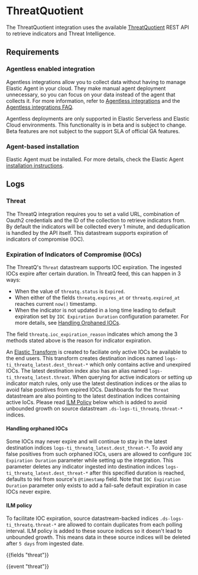 # ThreatQuotient

The ThreatQuotient integration uses the available [ThreatQuotient](https://www.threatq.com/integrations/) REST API to retrieve indicators and Threat Intelligence.

## Requirements

### Agentless enabled integration

Agentless integrations allow you to collect data without having to manage Elastic Agent in your cloud. They make manual agent deployment unnecessary, so you can focus on your data instead of the agent that collects it. For more information, refer to [Agentless integrations](https://www.elastic.co/guide/en/serverless/current/security-agentless-integrations.html) and the [Agentless integrations FAQ](https://www.elastic.co/guide/en/serverless/current/agentless-integration-troubleshooting.html).

Agentless deployments are only supported in Elastic Serverless and Elastic Cloud environments. This functionality is in beta and is subject to change. Beta features are not subject to the support SLA of official GA features.

### Agent-based installation

Elastic Agent must be installed. For more details, check the Elastic Agent [installation instructions](docs-content://reference/fleet/install-elastic-agents.md).

## Logs

### Threat

The ThreatQ integration requires you to set a valid URL, combination of Oauth2 credentials and the ID of the collection to retrieve
indicators from.
By default the indicators will be collected every 1 minute, and deduplication is handled by the API itself. This datastream supports expiration of indicators of compromise (IOC).

### Expiration of Indicators of Compromise (IOCs)

The ThreatQ's `Threat` datastream supports IOC expiration. The ingested IOCs expire after certain duration. In ThreatQ feed, this can happen in 3 ways: 
- When the value of `threatq.status` is `Expired`.
- When either of the fields `threatq.expires_at` or `threatq.expired_at` reaches current `now()` timestamp.
- When the indicator is not updated in a long time leading to default expiration set by `IOC Expiration Duration` configuration parameter. For more details, see [Handling Orphaned IOCs](#handling-orphaned-iocs).

The field `threatq.ioc_expiration_reason` indicates which among the 3 methods stated above is the reason for indicator expiration.

An [Elastic Transform](https://www.elastic.co/guide/en/elasticsearch/reference/current/transforms.html) is created to faciliate only active IOCs be available to the end users. This transform creates destination indices named `logs-ti_threatq_latest.dest_threat-*` which only contains active and unexpired IOCs. The latest destination index also has an alias named `logs-ti_threatq_latest.threat`. When querying for active indicators or setting up indicator match rules, only use the latest destination indices or the alias to avoid false positives from expired IOCs. Dashboards for the `Threat` datastream are also pointing to the latest destination indices containing active IoCs. Please read [ILM Policy](#ilm-policy) below which is added to avoid unbounded growth on source datastream `.ds-logs-ti_threatq.threat-*` indices.

#### Handling orphaned IOCs

Some IOCs may never expire and will continue to stay in the latest destination indices `logs-ti_threatq_latest.dest_threat-*`. To avoid any false positives from such orphaned IOCs, users are allowed to configure `IOC Expiration Duration` parameter while setting up the integration. This parameter deletes any indicator ingested into destination indices `logs-ti_threatq_latest.dest_threat-*` after this specified duration is reached, defaults to `90d` from source's `@timestamp` field. Note that `IOC Expiration Duration` parameter only exists to add a fail-safe default expiration in case IOCs never expire.

#### ILM policy

To facilitate IOC expiration, source datastream-backed indices `.ds-logs-ti_threatq.threat-*` are allowed to contain duplicates from each polling interval. ILM policy is added to these source indices so it doesn't lead to unbounded growth. This means data in these source indices will be deleted after `5 days` from ingested date. 

{{fields "threat"}}

{{event "threat"}}
